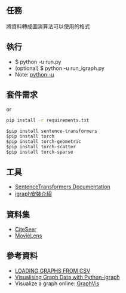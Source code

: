 ## 任務
將資料轉成圖演算法可以使用的格式

## 執行
- $ python -u run.py  
- (optional) $ python -u run_igraph.py
- Note: [python -u](https://stackoverflow.com/questions/14258500/python-significance-of-u-option)

## 套件需求

or 
```bash
pip install -r requirements.txt
```

```bash==
$pip install sentence-transformers    
$pip install torch
$pip install torch-geometric
$pip install torch-scatter
$pip install torch-sparse
```

## 工具
- [SentenceTransformers Documentation](https://www.sbert.net/)
- [igraph安裝介紹](https://igraph.org/python/)

## 資料集
- [CiteSeer](https://networkrepository.com/citeseer.php)
- [MovieLens](https://grouplens.org/datasets/movielens/)

## 參考資料
- [LOADING GRAPHS FROM CSV](https://pytorch-geometric.readthedocs.io/en/latest/notes/load_csv.html)
- [Visualising Graph Data with Python-igraph](https://towardsdatascience.com/visualising-graph-data-with-python-igraph-b3cc81a495cf)
- Visualize a graph online: [GraphVis](https://networkrepository.com/graphvis.php?d=./data/gsm50/labeled/citeseer.edges)
